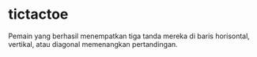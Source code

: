 # tictactoe
Pemain yang berhasil menempatkan tiga tanda mereka di baris horisontal, vertikal, atau diagonal memenangkan pertandingan.
